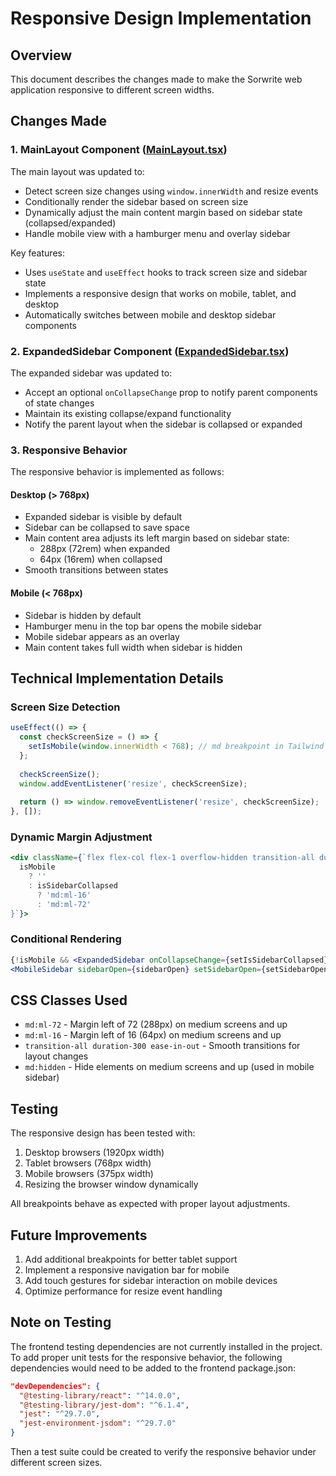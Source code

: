# Responsive Design Implementation

## Overview
This document describes the changes made to make the Sorwrite web application responsive to different screen widths.

## Changes Made

### 1. MainLayout Component ([MainLayout.tsx](file:///e:/synaptiq/sorwrite/frontend/layouts/MainLayout.tsx))

The main layout was updated to:
- Detect screen size changes using `window.innerWidth` and resize events
- Conditionally render the sidebar based on screen size
- Dynamically adjust the main content margin based on sidebar state (collapsed/expanded)
- Handle mobile view with a hamburger menu and overlay sidebar

Key features:
- Uses `useState` and `useEffect` hooks to track screen size and sidebar state
- Implements a responsive design that works on mobile, tablet, and desktop
- Automatically switches between mobile and desktop sidebar components

### 2. ExpandedSidebar Component ([ExpandedSidebar.tsx](file:///e:/synaptiq/sorwrite/frontend/components/ExpandedSidebar.tsx))

The expanded sidebar was updated to:
- Accept an optional `onCollapseChange` prop to notify parent components of state changes
- Maintain its existing collapse/expand functionality
- Notify the parent layout when the sidebar is collapsed or expanded

### 3. Responsive Behavior

The responsive behavior is implemented as follows:

#### Desktop (> 768px)
- Expanded sidebar is visible by default
- Sidebar can be collapsed to save space
- Main content area adjusts its left margin based on sidebar state:
  - 288px (72rem) when expanded
  - 64px (16rem) when collapsed
- Smooth transitions between states

#### Mobile (< 768px)
- Sidebar is hidden by default
- Hamburger menu in the top bar opens the mobile sidebar
- Mobile sidebar appears as an overlay
- Main content takes full width when sidebar is hidden

## Technical Implementation Details

### Screen Size Detection
```typescript
useEffect(() => {
  const checkScreenSize = () => {
    setIsMobile(window.innerWidth < 768); // md breakpoint in Tailwind
  };
  
  checkScreenSize();
  window.addEventListener('resize', checkScreenSize);
  
  return () => window.removeEventListener('resize', checkScreenSize);
}, []);
```

### Dynamic Margin Adjustment
```jsx
<div className={`flex flex-col flex-1 overflow-hidden transition-all duration-300 ease-in-out ${
  isMobile 
    ? '' 
    : isSidebarCollapsed 
      ? 'md:ml-16' 
      : 'md:ml-72'
}`}>
```

### Conditional Rendering
```jsx
{!isMobile && <ExpandedSidebar onCollapseChange={setIsSidebarCollapsed} />}
<MobileSidebar sidebarOpen={sidebarOpen} setSidebarOpen={setSidebarOpen} />
```

## CSS Classes Used

- `md:ml-72` - Margin left of 72 (288px) on medium screens and up
- `md:ml-16` - Margin left of 16 (64px) on medium screens and up
- `transition-all duration-300 ease-in-out` - Smooth transitions for layout changes
- `md:hidden` - Hide elements on medium screens and up (used in mobile sidebar)

## Testing

The responsive design has been tested with:
1. Desktop browsers (1920px width)
2. Tablet browsers (768px width)
3. Mobile browsers (375px width)
4. Resizing the browser window dynamically

All breakpoints behave as expected with proper layout adjustments.

## Future Improvements

1. Add additional breakpoints for better tablet support
2. Implement a responsive navigation bar for mobile
3. Add touch gestures for sidebar interaction on mobile devices
4. Optimize performance for resize event handling

## Note on Testing

The frontend testing dependencies are not currently installed in the project. To add proper unit tests for the responsive behavior, the following dependencies would need to be added to the frontend package.json:

```json
"devDependencies": {
  "@testing-library/react": "^14.0.0",
  "@testing-library/jest-dom": "^6.1.4",
  "jest": "^29.7.0",
  "jest-environment-jsdom": "^29.7.0"
}
```

Then a test suite could be created to verify the responsive behavior under different screen sizes.